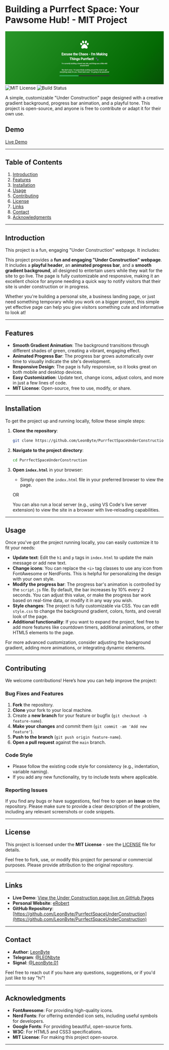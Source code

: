 # Building a Purrfect Space: Your Pawsome Hub! - MIT Project

![Project Banner](images/banner-image.png)  
![MIT License](https://img.shields.io/badge/License-MIT-blue.svg)
![Build Status](https://img.shields.io/github/workflow/status/LeonByte/PurrfectSpaceUnderConstruction/CI?label=build&logo=github)

A simple, customizable "Under Construction" page designed with a creative gradient background, progress bar animation, and a playful tone. This project is open-source, and anyone is free to contribute or adapt it for their own use.

## Demo

[Live Demo](https://erobert.se)

---

## Table of Contents

1. [Introduction](#introduction)
2. [Features](#features)
3. [Installation](#installation)
4. [Usage](#usage)
5. [Contributing](#contributing)
6. [License](#license)
7. [Links](#links)
8. [Contact](#contact)
9. [Acknowledgments](#acknowledgments)

---

## Introduction

This project is a fun, engaging "Under Construction" webpage. It includes:

This project provides a **fun and engaging "Under Construction" webpage**. It includes a **playful header**, an **animated progress bar**, and a **smooth gradient background**, all designed to entertain users while they wait for the site to go live. The page is fully customizable and responsive, making it an excellent choice for anyone needing a quick way to notify visitors that their site is under construction or in progress.

Whether you're building a personal site, a business landing page, or just need something temporary while you work on a bigger project, this simple yet effective page can help you give visitors something cute and informative to look at!

---

## Features

- **Smooth Gradient Animation**: The background transitions through different shades of green, creating a vibrant, engaging effect.
- **Animated Progress Bar**: The progress bar grows automatically over time to visually indicate the site's development.
- **Responsive Design**: The page is fully responsive, so it looks great on both mobile and desktop devices.
- **Easy Customization**: Update text, change icons, adjust colors, and more in just a few lines of code.
- **MIT License**: Open-source, free to use, modify, or share.

---

## Installation

To get the project up and running locally, follow these simple steps:

1. **Clone the repository**:

   ```bash
   git clone https://github.com/LeonByte/PurrfectSpaceUnderConstruction.git
   ```

2. **Navigate to the project directory**:

   ```bash
   cd PurrfectSpaceUnderConstruction
   ```

3. **Open `index.html`** in your browser:

   - Simply open the `index.html` file in your preferred browser to view the page.

   OR

   You can also run a local server (e.g., using VS Code's live server extension) to view the site in a browser with live-reloading capabilities.

---

## Usage

Once you've got the project running locally, you can easily customize it to fit your needs:

- **Update text**: Edit the `h1` and `p` tags in `index.html` to update the main message or add new text.
- **Change icons**: You can replace the `<i>` tag classes to use any icon from FontAwesome or NerdFonts. This is helpful for personalizing the design with your own style.
- **Modify the progress bar**: The progress bar's animation is controlled by the `script.js` file. By default, the bar increases by 10% every 2 seconds. You can adjust this value, or make the progress bar work based on real-time data, or modify it in any way you wish.
- **Style changes**: The project is fully customizable via CSS. You can edit `style.css` to change the background gradient, colors, fonts, and overall look of the page.
- **Additional functionality**: If you want to expand the project, feel free to add more features like countdown timers, additional animations, or other HTML5 elements to the page.

For more advanced customization, consider adjusting the background gradient, adding more animations, or integrating dynamic elements.

---

## Contributing

We welcome contributions! Here’s how you can help improve the project:

### Bug Fixes and Features

1. **Fork** the repository.
2. **Clone** your fork to your local machine.
3. Create a **new branch** for your feature or bugfix (`git checkout -b feature-name`).
4. **Make your changes** and commit them (`git commit -am 'Add new feature'`).
5. **Push to the branch** (`git push origin feature-name`).
6. **Open a pull request** against the `main` branch.

### Code Style

- Please follow the existing code style for consistency (e.g., indentation, variable naming).
- If you add any new functionality, try to include tests where applicable.

### Reporting Issues

If you find any bugs or have suggestions, feel free to open an **issue** on the repository. Please make sure to provide a clear description of the problem, including any relevant screenshots or code snippets.

---

## License

This project is licensed under the **MIT License** - see the [LICENSE](LICENSE) file for details.

Feel free to fork, use, or modify this project for personal or commercial purposes. Please provide attribution to the original repository.

---

## Links

- **Live Demo**: [View the Under Construction page live on GitHub Pages](https://leonbyte.github.io/PurrfectSpaceUnderConstruction)
- **Personal Website**: [eRobert](https://erobert.se)
- **GitHub Repository**: [https://github.com/LeonByte/PurrfectSpaceUnderConstruction](https://github.com/LeonByte/PurrfectSpaceUnderConstruction)

---

## Contact

- **Author**: [LeonByte](https://github.com/LeonByte)
- **Telegram**: [@LE0Nbyte](https://t.me/LE0Nbyte)
- **Signal**: [@LeonByte.01](https://signal.me/#eu/MhNhKmpFitQ7EgMlhZjj4Fsa5iUDsjuBC1cVQEq0houuu7EGb8FC0qp5v0768BW-)

Feel free to reach out if you have any questions, suggestions, or if you'd just like to say "hi"!

---

## Acknowledgments

- **FontAwesome**: For providing high-quality icons.
- **Nerd Fonts**: For offering extended icon sets, including useful symbols for developers.
- **Google Fonts**: For providing beautiful, open-source fonts.
- **W3C**: For HTML5 and CSS3 specifications.
- **MIT License**: For making this project open-source.

---
